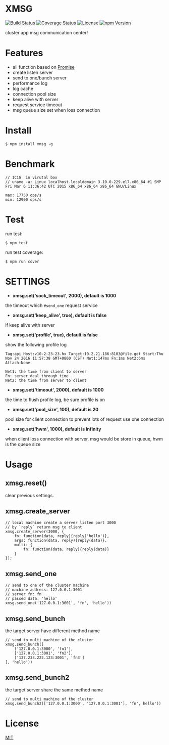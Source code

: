 # XMSG

[![Build Status](https://travis-ci.org/hardog/xmsg.svg?branch=master)](https://travis-ci.org/hardog/xmsg)
[![Coverage Status](https://img.shields.io/codecov/c/github/hardog/xmsg.svg)](https://codecov.io/github/hardog/xmsg?branch=master)
[![License](https://img.shields.io/npm/l/xmsg.svg)](https://www.npmjs.com/package/xmsg)
[![npm Version](https://img.shields.io/npm/v/xmsg.svg)](https://www.npmjs.com/package/xmsg)

cluster app msg communication center!

# Features

- all function based on [Promise](#https://www.promisejs.org/)
- create listen server
- send to one/bunch server
- performance log
- log cache
- connection pool size
- keep alive with server
- request service timeout
- msg queue size set when loss connection


# Install

`$ npm install xmsg -g`


# Benchmark

```
// 1C1G  in virutal box 
// uname -a: Linux localhost.localdomain 3.10.0-229.el7.x86_64 #1 SMP Fri Mar 6 11:36:42 UTC 2015 x86_64 x86_64 x86_64 GNU/Linux

max: 17750 ops/s
min: 12900 ops/s

```


# Test

run test:
```
$ npm test
```

run test coverage:
```
$ npm run cover
```

# SETTINGS

- **xmsg.set('sock_timeout', 2000), default is 1000**

the timeout which `#send_one` request service

- **xmsg.set('keep_alive', true), default is false**

if keep alive with server

- **xmsg.set('profile', true), default is false**

show the following profile log
```
Tag:api Host:v10-2-23-23.hx Target:10.2.21.186:8103@file.get Start:Thu Nov 24 2016 11:57:38 GMT+0800 (CST) Net1:147ms Fn:1ms Net2:6ms Attach:None

Net1: the time from client to server
Fn: server deal through time
Net2: the time from server to client
```

- **xmsg.set('timeout', 2000), default is 1000**

the time to flush profile log, be sure profile is on

- **xmsg.set('pool_size', 100), default is 20**

pool size for client connection to prevent lots of request use one connection

- **xmsg.set('hwm', 1000), default is Infinity**

when client loss connection with server, msg would be store in queue, hwm is the queue size


# Usage

## xmsg.reset()

clear previous settings.

## xmsg.create_server

```
// local machine create a server listen port 3000
// by `reply` return msg to client
xmsg.create_server(3000, {
    fn: function(data, reply){reply('hello')},
    args: function(data, reply){reply(data)},
    multi: {
        fn: function(data, reply){reply(data)}
    }
});
```

## xmsg.send_one

```
// send to one of the cluster machine
// machine address: 127.0.0.1:3001
// server fn: fn
// passed data: 'hello'
xmsg.send_one('127.0.0.1:3001', 'fn', 'hello'))
```

## xmsg.send_bunch

the target server have different method name
```
// send to multi machine of the cluster
xmsg.send_bunch([
    ['127.0.0.1:3000', 'fn1'],
    ['127.0.0.1:3001', 'fn2'],
    ['137.233.222.123:3001', 'fn3']
], 'hello'))
```

## xmsg.send_bunch2

the target server share the same method name
```
// send to multi machine of the cluster
xmsg.send_bunch2(['127.0.0.1:3000', '127.0.0.1:3001'], 'fn', hello'))
```

# License

[MIT](https://github.com/hardog/xmsg/blob/master/LICENSE)